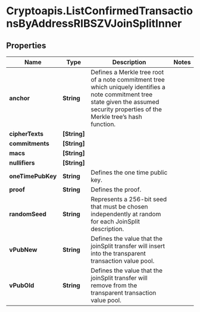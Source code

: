 # Cryptoapis.ListConfirmedTransactionsByAddressRIBSZVJoinSplitInner

## Properties

Name | Type | Description | Notes
------------ | ------------- | ------------- | -------------
**anchor** | **String** | Defines a Merkle tree root of a note commitment tree which uniquely identifies a note commitment tree state given the assumed security properties of the Merkle tree’s  hash function. | 
**cipherTexts** | **[String]** |  | 
**commitments** | **[String]** |  | 
**macs** | **[String]** |  | 
**nullifiers** | **[String]** |  | 
**oneTimePubKey** | **String** | Defines the one time public key. | 
**proof** | **String** | Defines the proof. | 
**randomSeed** | **String** | Represents a 256-bit seed that must be chosen independently at random for each JoinSplit description. | 
**vPubNew** | **String** | Defines the value that the joinSplit transfer will insert into the transparent transaction value pool. | 
**vPubOld** | **String** | Defines the value that the joinSplit transfer will remove from the transparent transaction value pool. | 


